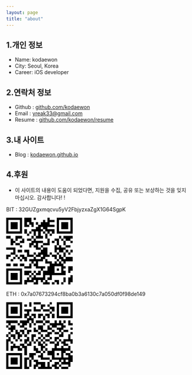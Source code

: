 ```yaml
---
layout: page
title: "about"
---
```

## 1.개인 정보
- Name: kodaewon
- City: Seoul, Korea
- Career: iOS developer

## 2.연락처 정보
- Github : <a href="https://github.com/kodaewon" target="_blank">github.com/kodaewon</a>
- Email  : yreak33@gmail.com
- Resume : <a href="https://github.com/kodaewon/resume" target="_blank">github.com/kodaewon/resume</a>

## 3.내 사이트
- Blog : <a href="https://kodaewon.github.io" target="_blank">kodaewon.github.io</a>


## 4.후원
- 이 사이트의 내용이 도움이 되었다면, 지원을 수집, 공유 또는 보상하는 것을 잊지 마십시오. 감사합니다! ! 

BIT : 32GUZgxmqcvu5yV2FbjyzxaZgX1G64SgpK
<div style="width:180px">
    <img width="180" height="180" src="/images/donate_bit.png"/>
</div>

ETH : 0x7a07673294cf8ba0b3a6130c7a050df0f98de149
<div style="width:180px">
    <img width="180" height="180" src="/images/donate_eth.png"/>
</div>
